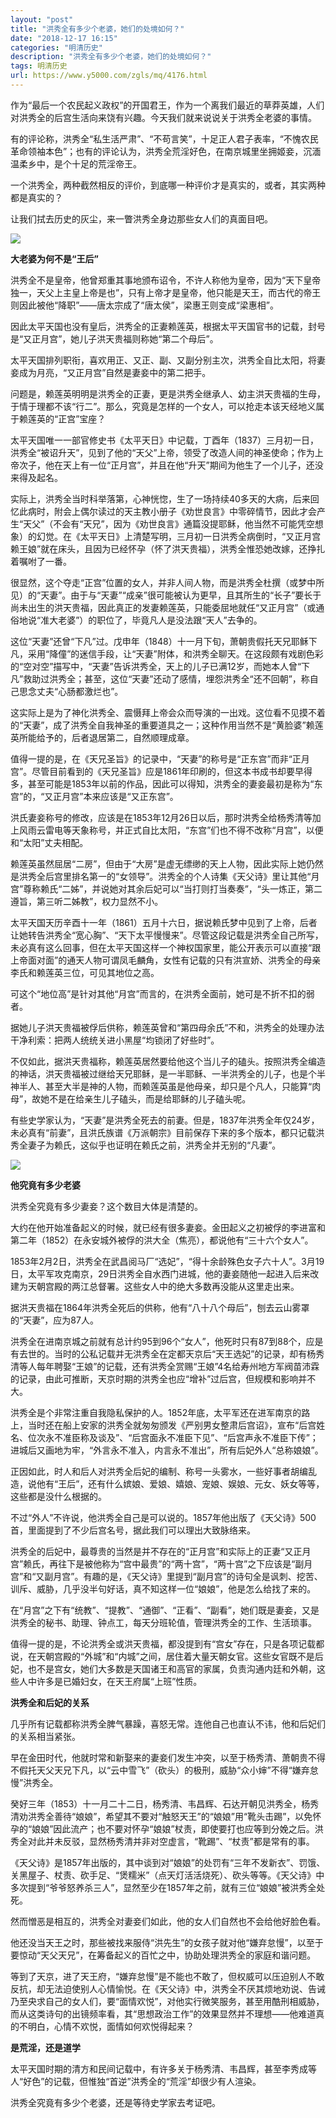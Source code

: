 ```yaml
---
layout: "post"
title: "洪秀全有多少个老婆，她们的处境如何？"
date: "2018-12-17 16:15"
categories: "明清历史"
description: "洪秀全有多少个老婆，她们的处境如何？"
tags: 明清历史
url: https://www.y5000.com/zgls/mq/4176.html
---
```






作为“最后一个农民起义政权”的开国君王，作为一个离我们最近的草莽英雄，人们对洪秀全的后宫生活向来饶有兴趣。今天我们就来说说关于洪秀全老婆的事情。

有的评论称，洪秀全“私生活严肃”、“不苟言笑”，十足正人君子表率，“不愧农民革命领袖本色”；也有的评论认为，洪秀全荒淫好色，在南京城里坐拥姬妾，沉湎温柔乡中，是个十足的荒淫帝王。

一个洪秀全，两种截然相反的评价，到底哪一种评价才是真实的，或者，其实两种都是真实的？

让我们拭去历史的灰尘，来一瞥洪秀全身边那些女人们的真面目吧。

![](https://img.y5000.com/uploads/allimg/161031/102R95626-0.jpg)

**大老婆为何不是“王后”**

洪秀全不是皇帝，他曾郑重其事地颁布诏令，不许人称他为皇帝，因为“天下皇帝独一，天父上主皇上帝是也”，只有上帝才是皇帝，他只能是天王，而古代的帝王则因此被他“降职”——唐太宗成了“唐太侯”，梁惠王则变成“梁惠相”。

因此太平天国也没有皇后，洪秀全的正妻赖莲英，根据太平天国官书的记载，封号是“又正月宫”，她儿子洪天贵福则称她“第二个母后”。

太平天国排列职衔，喜欢用正、又正、副、又副分别主次，洪秀全自比太阳，将妻妾成为月亮，“又正月宫”自然是妻妾中的第二把手。

问题是，赖莲英明明是洪秀全的正妻，更是洪秀全继承人、幼主洪天贵福的生母，于情于理都不该“行二”。那么，究竟是怎样的一个女人，可以抢走本该天经地义属于赖莲英的“正宫”宝座？

太平天国唯一一部官修史书《太平天日》中记载，丁酉年（1837）三月初一日，洪秀全“被诏升天”，见到了他的“天父”上帝，领受了改造人间的神圣使命；作为上帝次子，他在天上有一位“正月宫”，并且在他“升天”期间为他生了一个儿子，还没来得及起名。

实际上，洪秀全当时科举落第，心神恍惚，生了一场持续40多天的大病，后来回忆此病时，附会上偶尔读过的天主教小册子《劝世良言》中零碎情节，因此才会产生“天父”（不会有“天兄”，因为《劝世良言》通篇没提耶稣，他当然不可能凭空想象）的幻觉。在《太平天日》上清楚写明，三月初一日洪秀全病倒时，“又正月宫赖王娘”就在床头，且因为已经怀孕（怀了洪天贵福），洪秀全惟恐她改嫁，还挣扎着嘱咐了一番。

很显然，这个夺走“正宫”位置的女人，并非人间人物，而是洪秀全杜撰（或梦中所见）的“天妻”。由于与“天妻”“成亲”很可能被认为更早，且其所生的“长子”要长于尚未出生的洪天贵福，因此真正的发妻赖莲英，只能委屈地就任“又正月宫”（或通俗地说“准大老婆”）的职位了，毕竟凡人是没法跟“天人”去争的。

这位“天妻”还曾“下凡”过。戊申年（1848）十一月下旬，萧朝贵假托天兄耶稣下凡，采用“降僮”的迷信手段，让“天妻”附体，和洪秀全聊天。在这段颇有戏剧色彩的“空对空”描写中，“天妻”告诉洪秀全，天上的儿子已满12岁，而她本人曾“下凡”救助过洪秀全；甚至，这位“天妻”还动了感情，埋怨洪秀全“还不回朝”，称自己思念丈夫“心肠都激烂也”。

这实际上是为了神化洪秀全、震慑拜上帝会众而导演的一出戏。这位看不见摸不着的“天妻”，成了洪秀全自我神圣的重要道具之一；这种作用当然不是“黄脸婆”赖莲英所能给予的，后者退居第二，自然顺理成章。

值得一提的是，在《天兄圣旨》的记录中，“天妻”的称号是“正东宫”而非“正月宫”。尽管目前看到的《天兄圣旨》应是1861年印刷的，但这本书成书却要早得多，甚至可能是1853年以前的作品，因此可以得知，洪秀全的妻妾最初是称为“东宫”的，“又正月宫”本来应该是“又正东宫”。

洪氏妻妾称号的修改，应该是在1853年12月26日以后，那时洪秀全给杨秀清等加上风雨云雷电等天象称号，并正式自比太阳，“东宫”们也不得不改称“月宫”，以便和“太阳”丈夫相配。

赖莲英虽然屈居“二房”，但由于“大房”是虚无缥缈的天上人物，因此实际上她仍然是洪秀全后宫里排名第一的“女领导”。洪秀全的个人诗集《天父诗》里让其他“月宫”尊称赖氏“二姊”，并说她对其余后妃可以“当打则打当奏奏”，“头一炼正，第二遵旨，第三听二姊教”，权力显然不小。

太平天国天历辛酉十一年（1861）五月十六日，据说赖氏梦中见到了上帝，后者让她转告洪秀全“宽心胸”、“天下太平慢慢来”。尽管这段记载是洪秀全自己所写，未必真有这么回事，但在太平天国这样一个神权国家里，能公开表示可以直接“跟上帝面对面”的通天人物可谓凤毛麟角，女性有记载的只有洪宣娇、洪秀全的母亲李氏和赖莲英三位，可见其地位之高。

可这个“地位高”是针对其他“月宫”而言的，在洪秀全面前，她可是不折不扣的弱者。

据她儿子洪天贵福被俘后供称，赖莲英曾和“第四母余氏”不和，洪秀全的处理办法干净利索：把两人统统关进小黑屋“均锁闭了好些时”。

不仅如此，据洪天贵福称，赖莲英居然要给他这个当儿子的磕头。按照洪秀全编造的神话，洪天贵福被过继给天兄耶稣，是一半耶稣、一半洪秀全的儿子，也是个半神半人、甚至大半是神的人物，而赖莲英虽是他母亲，却只是个凡人，只能算“肉母”，故她不是在给亲生儿子磕头，而是给耶稣的儿子磕头呢。

有些史学家认为，“天妻”是洪秀全死去的前妻。但是，1837年洪秀全年仅24岁，未必真有“前妻”，且洪氏族谱《万派朝宗》目前保存下来的多个版本，都只记载洪秀全妻子为赖氏，这似乎也证明在赖氏之前，洪秀全并无别的“凡妻”。

![](https://img.y5000.com/uploads/allimg/161031/102R94924-1.jpg)

**他究竟有多少老婆**

洪秀全究竟有多少妻妾？这个数目大体是清楚的。

大约在他开始准备起义的时候，就已经有很多妻妾。金田起义之初被俘的李进富和第二年（1852）在永安城外被俘的洪大全（焦亮），都说他有“三十六个女人”。

1853年2月2日，洪秀全在武昌阅马厂“选妃”，“得十余龄殊色女子六十人”。3月19日，太平军攻克南京，29日洪秀全自水西门进城，他的妻妾随他一起进入后来改建为天朝宫殿的两江总督署。这些女人中的绝大多数再没能从这里走出来。

据洪天贵福在1864年洪秀全死后的供称，他有“八十八个母后”，刨去云山雾罩的“天妻”，应为87人。

洪秀全在进南京城之前就有总计约95到96个“女人”，他死时只有87到88个，应是有去世的。当时的公私记载并无洪秀全在定都天京后“天王选妃”的记录，却有杨秀清等人每年聘娶“王娘”的记载，还有洪秀全赏赐“王娘”4名给寿州地方军阀苗沛霖的记录，由此可推断，天京时期的洪秀全也应“增补”过后宫，但规模和影响并不大。

洪秀全是个非常注重自我隐私保护的人。1852年底，太平军还在进军南京的路上，当时还在船上安家的洪秀全就匆匆颁发《严别男女整肃后宫诏》，宣布“后宫姓名、位次永不准臣称及谈及”、“后宫面永不准臣下见”、“后宫声永不准臣下传”；进城后又画地为牢，“外言永不准入，内言永不准出”，所有后妃外人“总称娘娘”。

正因如此，时人和后人对洪秀全后妃的编制、称号一头雾水，一些好事者胡编乱造，说他有“王后”，还有什么嫔娘、爱娘、嬉娘、宠娘、娱娘、元女、妖女等等，这些都是没什么根据的。

不过“外人”不许说，他洪秀全自己是可以说的。1857年他出版了《天父诗》500首，里面提到了不少后宫名号，据此我们可以理出大致脉络来。

洪秀全的后妃中，最尊贵的当然是并不存在的“正月宫”和实际上的正妻“又正月宫”赖氏，再往下是被他称为“宫中最贵”的“两十宫”，“两十宫”之下应该是“副月宫”和“又副月宫”。有趣的是，《天父诗》里提到“副月宫”的诗句全是讽刺、挖苦、训斥、威胁，几乎没半句好话，真不知这样一位“娘娘”，他是怎么给找了来的。

在“月宫”之下有“统教”、“提教”、“通御”、“正看”、“副看”，她们既是妻妾，又是洪秀全的秘书、助理、钟点工，每天分班轮值，管理洪秀全的工作、生活琐事。

值得一提的是，不论洪秀全或洪天贵福，都没提到有“宫女”存在，只是各项记载都说，在天朝宫殿的“外城”和“内城”之间，居住着大量天朝女官。这些女官既不是后妃，也不是宫女，她们大多数是天国诸王和高官的家属，负责沟通内廷和外朝，这些人中许多是已婚妇女，在天王府属“上班”性质。

**洪秀全和后妃的关系**

几乎所有记载都称洪秀全脾气暴躁，喜怒无常。连他自己也直认不讳，他和后妃们的关系相当紧张。

早在金田时代，他就时常和新娶来的妻妾们发生冲突，以至于杨秀清、萧朝贵不得不假托天父天兄下凡，以“云中雪飞”（砍头）的极刑，威胁“众小婶”不得“嫌弃怠慢”洪秀全。

癸好三年（1853）十一月二十二日，杨秀清、韦昌辉、石达开朝见洪秀全，杨秀清劝洪秀全善待“娘娘”，希望其不要对“触怒天王”的“娘娘”用“靴头击踢”，以免怀孕的“娘娘”因此流产；也不要对怀孕“娘娘”杖责，即使要打也应等到分娩之后。洪秀全对此并未反驳，显然杨秀清并非对空虚言，“靴踢”、“杖责”都是常有的事。

《天父诗》是1857年出版的，其中谈到对“娘娘”的处罚有“三年不发新衣”、罚饿、关黑屋子、杖责、砍手足、“煲糯米”（点天灯活活烧死）、砍头等等。《天父诗》中多次提到“爷爷怒养杀三人”，显然至少在1857年之前，就有三位“娘娘”被洪秀全处死。

然而憎恶是相互的，洪秀全对妻妾们如此，他的女人们自然也不会给他好脸色看。

他还没当天王之时，那些被找来服侍“洪先生”的女孩子就对他“嫌弃怠慢”，以至于要惊动“天父天兄”，在筹备起义的百忙之中，协助处理洪秀全的家庭和谐问题。

等到了天京，进了天王府，“嫌弃怠慢”是不能也不敢了，但权威可以压迫别人不敢反抗，却无法迫使别人心情愉悦。在《天父诗》中，洪秀全不厌其烦地劝说、告诫乃至央求自己的女人们，要“面情欢悦”，对他实行微笑服务，甚至用酷刑相威胁，而从这类诗句的出镜频率看，其“思想政治工作”的效果显然并不理想——他难道真的不明白，心情不欢悦，面情如何欢悦得起来？

**是荒淫，还是道学**

太平天国时期的清方和民间记载中，有许多关于杨秀清、韦昌辉，甚至李秀成等人“好色”的记载，但惟独“首逆”洪秀全的“荒淫”却很少有人渲染。

洪秀全究竟有多少个老婆，还是等待史学家去考证吧。
